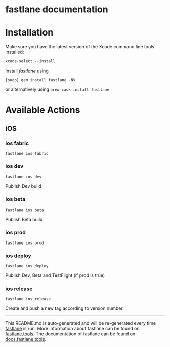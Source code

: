 fastlane documentation
================
# Installation

Make sure you have the latest version of the Xcode command line tools installed:

```
xcode-select --install
```

Install _fastlane_ using
```
[sudo] gem install fastlane -NV
```
or alternatively using `brew cask install fastlane`

# Available Actions
## iOS
### ios fabric
```
fastlane ios fabric
```

### ios dev
```
fastlane ios dev
```
Publish Dev build
### ios beta
```
fastlane ios beta
```
Publish Beta build
### ios prod
```
fastlane ios prod
```

### ios deploy
```
fastlane ios deploy
```
Publish Dev, Beta and TestFlight (if prod is true)
### ios release
```
fastlane ios release
```
Create and push a new tag according to version number

----

This README.md is auto-generated and will be re-generated every time [fastlane](https://fastlane.tools) is run.
More information about fastlane can be found on [fastlane.tools](https://fastlane.tools).
The documentation of fastlane can be found on [docs.fastlane.tools](https://docs.fastlane.tools).
